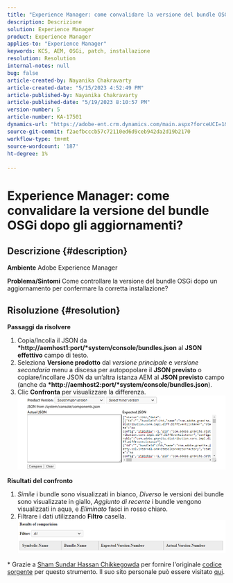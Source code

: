 ```yaml
---
title: "Experience Manager: come convalidare la versione del bundle OSGi dopo gli aggiornamenti?"
description: Descrizione
solution: Experience Manager
product: Experience Manager
applies-to: "Experience Manager"
keywords: KCS, AEM, OSGi, patch, installazione
resolution: Resolution
internal-notes: null
bug: false
article-created-by: Nayanika Chakravarty
article-created-date: "5/15/2023 4:52:49 PM"
article-published-by: Nayanika Chakravarty
article-published-date: "5/19/2023 8:10:57 PM"
version-number: 5
article-number: KA-17501
dynamics-url: "https://adobe-ent.crm.dynamics.com/main.aspx?forceUCI=1&pagetype=entityrecord&etn=knowledgearticle&id=99e8afe9-40f3-ed11-8848-6045bd006149"
source-git-commit: f2aefbcccb57c72110ed6d9ceb942da2d19b2170
workflow-type: tm+mt
source-wordcount: '187'
ht-degree: 1%

---
```


# Experience Manager: come convalidare la versione del bundle OSGi dopo gli aggiornamenti?

## Descrizione {#description}

<b>Ambiente</b>
Adobe Experience Manager


<b>Problema/Sintomi</b>
Come controllare la versione del bundle OSGi dopo un aggiornamento per confermare la corretta installazione?


## Risoluzione {#resolution}

<b>Passaggi da risolvere</b>
1. Copia/Incolla il JSON da <b>*http://aemhost1:port/*system/console/bundles.json</b> al <b>JSON effettivo</b> campo di testo.
2. Seleziona <b>Versione prodotto</b> dal *versione principale* e *versione secondaria* menu a discesa per autopopolare il <b>JSON previsto</b> o copiare/incollare JSON da un’altra istanza AEM al <b>JSON previsto</b> campo (anche da <b>*http://aemhost2:port/*system/console/bundles.json</b>).
3. Clic <b>Confronta</b> per visualizzare la differenza.\
   ![](assets/293f65c9-7cf6-ed11-8848-6045bd006a22.png)


<b>Risultati del confronto</b>

1. *Simile* i bundle sono visualizzati in bianco, *Diverso* le versioni dei bundle sono visualizzate in giallo, *Aggiunto di recente* i bundle vengono visualizzati in aqua, e *Eliminato* fasci in rosso chiaro.
2. Filtrare i dati utilizzando <b>Filtro</b> casella.\
   ![](assets/2b3e87e1-7cf6-ed11-8848-6045bd006a22.png)


\* Grazie a [Sham Sundar Hassan Chikkegowda](https://www.linkedin.com/in/sham-sundar-hassan-chikkegowda-6b03a517) per fornire l&#39;originale [codice sorgente](https://github.com/Schikkeg/schikkeg.github.io/blob/master/tools/coi.html) per questo strumento. Il suo sito personale può essere visitato [qui](https://www.aemstuff.com/).
